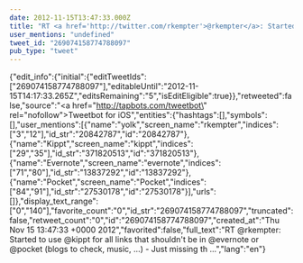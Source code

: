 ```yaml
---
date: 2012-11-15T13:47:33.000Z
title: "RT <a href='http://twitter.com/rkempter'>@rkempter</a>: Started to use <a href='http://twitter.com/kippt'>@kippt</a> for all links that shouldn't be in <a href='http://twitter.com/evernote'>@evernote</a> or <a href='http://twitter.com/pocket'>@pocket</a> (blogs to check, music, …) - Just missing th ...″"
user_mentions: "undefined"
tweet_id: "269074158774788097"
pub_type: "tweet"
---
```

{"edit_info":{"initial":{"editTweetIds":["269074158774788097"],"editableUntil":"2012-11-15T14:17:33.265Z","editsRemaining":"5","isEditEligible":true}},"retweeted":false,"source":"<a href=\"http://tapbots.com/tweetbot\" rel=\"nofollow\">Tweetbot for iOS</a>","entities":{"hashtags":[],"symbols":[],"user_mentions":[{"name":"yolk","screen_name":"rkempter","indices":["3","12"],"id_str":"20842787","id":"20842787"},{"name":"Kippt","screen_name":"kippt","indices":["29","35"],"id_str":"371820513","id":"371820513"},{"name":"Evernote","screen_name":"evernote","indices":["71","80"],"id_str":"13837292","id":"13837292"},{"name":"Pocket","screen_name":"Pocket","indices":["84","91"],"id_str":"27530178","id":"27530178"}],"urls":[]},"display_text_range":["0","140"],"favorite_count":"0","id_str":"269074158774788097","truncated":false,"retweet_count":"0","id":"269074158774788097","created_at":"Thu Nov 15 13:47:33 +0000 2012","favorited":false,"full_text":"RT @rkempter: Started to use @kippt for all links that shouldn't be in @evernote or @pocket (blogs to check, music, …) - Just missing th ...","lang":"en"}
